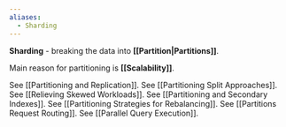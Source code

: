 ```yaml
---
aliases:
  - Sharding
---
```

**Sharding** - breaking the data into **[[Partition|Partitions]]**.

Main reason for partitioning is **[[Scalability]]**.

See [[Partitioning and Replication]].
See [[Partitioning Split Approaches]].
See [[Relieving Skewed Workloads]].
See [[Partitioning and Secondary Indexes]].
See [[Partitioning Strategies for Rebalancing]].
See [[Partitions Request Routing]].
See [[Parallel Query Execution]].
